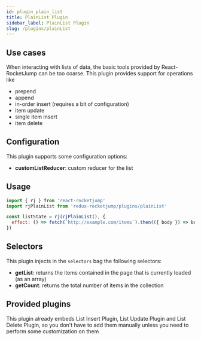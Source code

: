 ```yaml
---
id: plugin_plain_list
title: PlainList Plugin
sidebar_label: PlainList Plugin
slug: /plugins/plainList
---
```


## Use cases

When interacting with lists of data, the basic tools provided by React-RocketJump can be too coarse. This plugin provides support for operations like

- prepend
- append
- in-order insert (requires a bit of configuration)
- item update
- single item insert
- item delete

## Configuration

This plugin supports some configuration options:

- **customListReducer**: custom reducer for the list

## Usage

```js
import { rj } from 'react-rocketjump'
import rjPlainList from 'redux-rocketjump/plugins/plainList'

const listState = rj(rjPlainList(), {
  effect: () => fetch(`http://example.com/items`).then(({ body }) => body),
})
```

## Selectors

This plugin injects in the `selectors` bag the following selectors:

- **getList**: returns the items contained in the page that is currently loaded (as an array)
- **getCount**: returns the total number of items in the collection

## Provided plugins

This plugin already embeds List Insert Plugin, List Update Plugin and List Delete Plugin, so you don't have to add them manually unless you need to perform some customization on them
